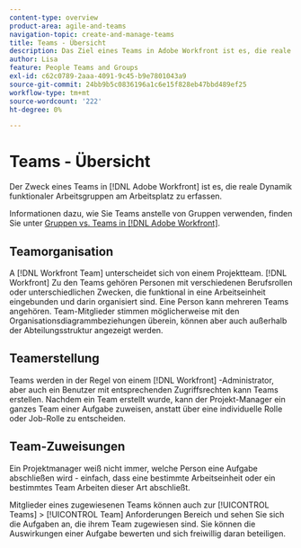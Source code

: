 ```yaml
---
content-type: overview
product-area: agile-and-teams
navigation-topic: create-and-manage-teams
title: Teams - Übersicht
description: Das Ziel eines Teams in Adobe Workfront ist es, die reale Dynamik funktionaler Arbeitsgruppen am Arbeitsplatz zu erfassen.
author: Lisa
feature: People Teams and Groups
exl-id: c62c0789-2aaa-4091-9c45-b9e7801043a9
source-git-commit: 24bb9b5c0836196a1c6e15f828eb47bbd489ef25
workflow-type: tm+mt
source-wordcount: '222'
ht-degree: 0%

---
```


# Teams - Übersicht

Der Zweck eines Teams in [!DNL Adobe Workfront] ist es, die reale Dynamik funktionaler Arbeitsgruppen am Arbeitsplatz zu erfassen.

Informationen dazu, wie Sie Teams anstelle von Gruppen verwenden, finden Sie unter [Gruppen vs. Teams in [!DNL Adobe Workfront]](../../people-teams-and-groups/work-with-groups-and-teams/understanding-differences-and-similarities-between-groups-and-teams.md).

## Teamorganisation

A [!DNL Workfront Team] unterscheidet sich von einem Projektteam. [!DNL Workfront] Zu den Teams gehören Personen mit verschiedenen Berufsrollen oder unterschiedlichen Zwecken, die funktional in eine Arbeitseinheit eingebunden und darin organisiert sind. Eine Person kann mehreren Teams angehören. Team-Mitglieder stimmen möglicherweise mit den Organisationsdiagrammbeziehungen überein, können aber auch außerhalb der Abteilungsstruktur angezeigt werden.

## Teamerstellung

Teams werden in der Regel von einem [!DNL Workfront] -Administrator, aber auch ein Benutzer mit entsprechenden Zugriffsrechten kann Teams erstellen. Nachdem ein Team erstellt wurde, kann der Projekt-Manager ein ganzes Team einer Aufgabe zuweisen, anstatt über eine individuelle Rolle oder Job-Rolle zu entscheiden.

## Team-Zuweisungen

Ein Projektmanager weiß nicht immer, welche Person eine Aufgabe abschließen wird - einfach, dass eine bestimmte Arbeitseinheit oder ein bestimmtes Team Arbeiten dieser Art abschließt.

Mitglieder eines zugewiesenen Teams können auch zur [!UICONTROL Teams] > [!UICONTROL Team] Anforderungen Bereich und sehen Sie sich die Aufgaben an, die ihrem Team zugewiesen sind. Sie können die Auswirkungen einer Aufgabe bewerten und sich freiwillig daran beteiligen.
